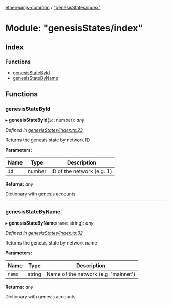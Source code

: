 [ethereumjs-common](../README.md) › ["genesisStates/index"](_genesisstates_index_.md)

# Module: "genesisStates/index"

## Index

### Functions

* [genesisStateById](_genesisstates_index_.md#genesisstatebyid)
* [genesisStateByName](_genesisstates_index_.md#genesisstatebyname)

## Functions

###  genesisStateById

▸ **genesisStateById**(`id`: number): *any*

*Defined in [genesisStates/index.ts:23](https://github.com/ethereumjs/ethereumjs-vm/blob/master/packages/common/src/genesisStates/index.ts#L23)*

Returns the genesis state by network ID

**Parameters:**

Name | Type | Description |
------ | ------ | ------ |
`id` | number | ID of the network (e.g. 1) |

**Returns:** *any*

Dictionary with genesis accounts

___

###  genesisStateByName

▸ **genesisStateByName**(`name`: string): *any*

*Defined in [genesisStates/index.ts:32](https://github.com/ethereumjs/ethereumjs-vm/blob/master/packages/common/src/genesisStates/index.ts#L32)*

Returns the genesis state by network name

**Parameters:**

Name | Type | Description |
------ | ------ | ------ |
`name` | string | Name of the network (e.g. 'mainnet') |

**Returns:** *any*

Dictionary with genesis accounts
